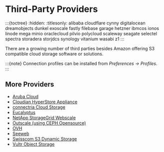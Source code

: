 Third-Party Providers
===

:::{toctree}
:hidden:
:titlesonly:
alibaba
cloudflare
cynny
digitalocean
dreamobjects
dunkel
exoscale
fastly
filebase
garage
hetzner
ibmcos
ionos
linode
mega
minio
oraclecloud
pilvio
polycloud
scaleway
seagate
selectel
spectra
storadera
storjdcs
synology
vitanium
wasabi
z1
:::

There are a growing number of third parties besides Amazon offering S3 compatible cloud storage software or solutions.

:::{note}
Connection profiles can be installed from *Preferences → Profiles*.
:::

## More Providers

- [Aruba Cloud](https://www.cloud.it/)
- [Cloudian HyperStore Appliance](https://cloudian.com/products/hyperstore/)
- [connectria Cloud Storage](https://www.mh.connectria.com/rp/order/cloud_storage_index)
- [Eucalyptus](https://www.eucalyptus.cloud/)
- [NetApp StorageGrid Webscale](https://docs.netapp.com/sgws-114/index.jsp)
- [Outscale (using CEPH Opensource)](https://www.outscale.com/)
- [OVH](../openstack/ovh.md)
- [Seeweb](https://www.seeweb.it/)
- [Swisscom S3 Dynamic Storage](https://www.swisscom.ch/en/business/enterprise/offer/cloud-data-center/dynamic-computing-services.html)
- [Vultr Object Storage](https://www.vultr.com/docs/vultr-object-storage#Cyberduck_GUI_tool)